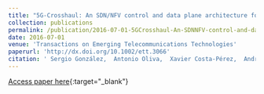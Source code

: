 ```yaml
---
title: "5G‐Crosshaul: An SDN/NFV control and data plane architecture for the 5G integrated Fronthaul/Backhaul"
collection: publications
permalink: /publication/2016-07-01-5GCrosshaul-An-SDNNFV-control-and-data-plane-architecture-for-the-5G-integrated-FronthaulBackhaul
date: 2016-07-01
venue: 'Transactions on Emerging Telecommunications Technologies'
paperurl: 'http://dx.doi.org/10.1002/ett.3066'
citation: ' Sergio González,  Antonio Oliva,  Xavier Costa‐Pérez,  Andrea Di,  Fabio Cavaliere,  Thomas Deiß,  Xi Li,  Alain Mourad, &quot;5G‐Crosshaul: An SDN/NFV control and data plane architecture for the 5G integrated Fronthaul/Backhaul.&quot; Transactions on Emerging Telecommunications Technologies, 2016.'
---
```

[Access paper here](http://dx.doi.org/10.1002/ett.3066){:target="_blank"}
